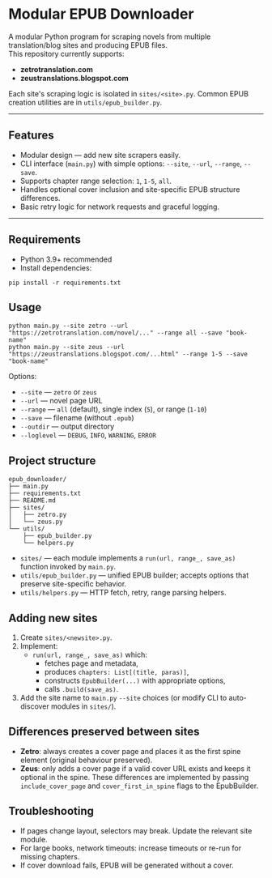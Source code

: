 # Modular EPUB Downloader

A modular Python program for scraping novels from multiple translation/blog sites and producing EPUB files.  
This repository currently supports:

- **zetrotranslation.com**
- **zeustranslations.blogspot.com**

Each site's scraping logic is isolated in `sites/<site>.py`. Common EPUB creation utilities are in `utils/epub_builder.py`.

---

## Features

- Modular design — add new site scrapers easily.
- CLI interface (`main.py`) with simple options: `--site`, `--url`, `--range`, `--save`.
- Supports chapter range selection: `1`, `1-5`, `all`.
- Handles optional cover inclusion and site-specific EPUB structure differences.
- Basic retry logic for network requests and graceful logging.

---

## Requirements

- Python 3.9+ recommended
- Install dependencies:

```
pip install -r requirements.txt
```

## Usage

```
python main.py --site zetro --url "https://zetrotranslation.com/novel/..." --range all --save "book-name"
python main.py --site zeus --url "https://zeustranslations.blogspot.com/...html" --range 1-5 --save "book-name"
```

Options:
- `--site` — `zetro` or `zeus`
- `--url` — novel page URL
- `--range` — `all` (default), single index (`5`), or range (`1-10`)
- `--save` — filename (without `.epub`)
- `--outdir` — output directory
- `--loglevel` — `DEBUG`, `INFO`, `WARNING`, `ERROR`

## Project structure
```
epub_downloader/
├── main.py
├── requirements.txt
├── README.md
├── sites/
│   ├── zetro.py
│   └── zeus.py
└── utils/
    ├── epub_builder.py
    └── helpers.py
```

- `sites/` — each module implements a `run(url, range_, save_as)` function invoked by `main.py`.
- `utils/epub_builder.py` — unified EPUB builder; accepts options that preserve site-specific behavior.
- `utils/helpers.py` — HTTP fetch, retry, range parsing helpers.

## Adding new sites
1. Create `sites/<newsite>.py`.
2. Implement:
   - `run(url, range_, save_as)` which:
      - fetches page and metadata,
      - produces `chapters: List[(title, paras)]`,
      - constructs `EpubBuilder(...)` with appropriate options,
      - calls `.build(save_as)`.
3. Add the site name to `main.py` `--site` choices (or modify CLI to auto-discover modules in `sites/`).

## Differences preserved between sites
- **Zetro**: always creates a cover page and places it as the first spine element (original behaviour preserved).
- **Zeus**: only adds a cover page if a valid cover URL exists and keeps it optional in the spine.
These differences are implemented by passing `include_cover_page` and `cover_first_in_spine` flags to the EpubBuilder.

## Troubleshooting
- If pages change layout, selectors may break. Update the relevant site module.
- For large books, network timeouts: increase timeouts or re-run for missing chapters.
- If cover download fails, EPUB will be generated without a cover.
